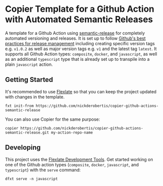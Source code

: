 # Copier Template for a Github Action with Automated Semantic Releases

A template for a Github Action using [semantic-release](https://github.com/semantic-release/semantic-release) for
completely automated versioning and releases. It is set up to follow
[Github's best practices for release management](https://docs.github.com/en/actions/creating-actions/about-custom-actions#using-release-management-for-actions)
including creating specific version tags e.g. `v1.0.2` as well as major version tags e.g. `v1` and the latest tag `latest`. It supports
all Github Action types: `composite`, `docker`, and `javascript`, as well as an additional `typescript` type that is already set up to
transpile into a plain `javascript` action.

## Getting Started

It's recommended to use [Flexlate](https://nickderobertis.github.io/flexlate/) so that you can keep the project updated with changes in the template.

```shell
fxt init-from https://github.com/nickderobertis/copier-github-actions-semantic-release
```

You can also use Copier for the same purpose:

```shell
copier https://github.com/nickderobertis/copier-github-actions-semantic-release.git my-action-repo-name
```

## Developing

This project uses the
[Flexlate Development Tools](https://nickderobertis.github.io/flexlate-dev/).
Get started working on one of the Github action types (`composite`, `docker`, `javascript`, and `typescript`)
with the `serve` command:

```shell
dfxt serve -n javascript
```
